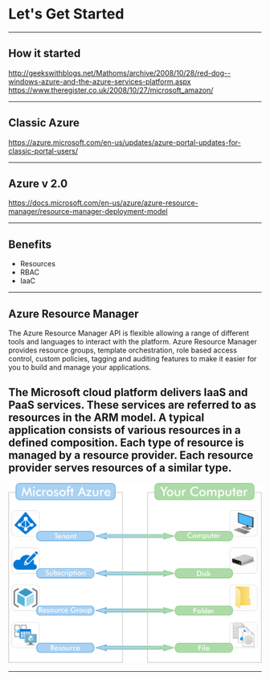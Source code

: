 # Let's Get Started

---
## How it started

http://geekswithblogs.net/Mathoms/archive/2008/10/28/red-dog--windows-azure-and-the-azure-services-platform.aspx
https://www.theregister.co.uk/2008/10/27/microsoft_amazon/

---
## Classic Azure

https://azure.microsoft.com/en-us/updates/azure-portal-updates-for-classic-portal-users/

---
## Azure v 2.0

https://docs.microsoft.com/en-us/azure/azure-resource-manager/resource-manager-deployment-model

---
## Benefits

* Resources
* RBAC
* IaaC

---
## Azure Resource Manager
The Azure Resource Manager API is flexible allowing a range of different tools and languages to interact with the platform. Azure Resource Manager provides resource groups, template orchestration, role based access control, custom policies, tagging and auditing features to make it easier for you to build and manage your applications.

The Microsoft cloud platform delivers IaaS and PaaS services. These services are referred to as resources in the ARM model. A typical application consists of various resources in a defined composition. Each
type of resource is managed by a resource provider. Each resource provider serves resources of a similar type.
---

![](assets/img/arm_hierarchy.png)

---
